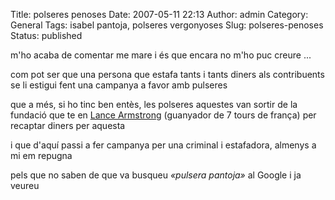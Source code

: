 Title: polseres penoses
Date: 2007-05-11 22:13
Author: admin
Category: General
Tags: isabel pantoja, polseres vergonyoses
Slug: polseres-penoses
Status: published

m'ho acaba de comentar me mare i és que encara no m'ho puc creure ...

com pot ser que una persona que estafa tants i tants diners als contribuents se li estigui fent una campanya a favor amb pulseres

que a més, si ho tinc ben entès, les polseres aquestes van sortir de la fundació que te en <a href="http://en.wikipedia.org/wiki/Lance_Armstrong" target="_blank" rel="noopener">Lance Armstrong</a> (guanyador de 7 tours de frança) per recaptar diners per aquesta

i que d'aquí passi a fer campanya per una criminal i estafadora, almenys a mi em repugna

pels que no saben de que va busqueu *«pulsera pantoja»* al Google i ja veureu
